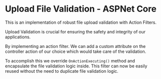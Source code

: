# Upload File Validation - ASPNet Core

This is an implementation of robust file upload validation with Action Filters.

Upload Validation is crucial for ensuring the safety and integrity of our applications.

By implementing an action filter. We can add a custom attribute on the controller action of our choice which would take care of the validation.

To accomplish this we override `OnActionExecuting()` method and encapsulate the file validation logic inside.
This filter can now be easily reused without the need to duplicate file validation logic. 
